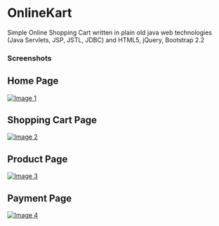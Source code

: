 OnlineKart
==========

Simple Online Shopping Cart written in plain old java web technologies (Java Servlets, JSP, JSTL, JDBC)
and HTML5, jQuery, Bootstrap 2.2

### Screenshots

Home Page
---------
[![Image 1](https://raw.githubusercontent.com/SaiUpadhyayula/OnlineKart/master/OnlineKart/WebContent/images/home.jpg)](https://raw.githubusercontent.com/SaiUpadhyayula/OnlineKart/master/OnlineKart/WebContent/images/home.jpg)

Shopping Cart Page
------------------
[![Image 2](https://raw.githubusercontent.com/SaiUpadhyayula/OnlineKart/master/OnlineKart/WebContent/images/large/101.jpg)](https://raw.githubusercontent.com/SaiUpadhyayula/OnlineKart/master/OnlineKart/WebContent/images/large/101.jpg)

Product Page
------------
[![Image 3](https://raw.githubusercontent.com/SaiUpadhyayula/OnlineKart/master/OnlineKart/WebContent/images/product.jpg)](https://raw.githubusercontent.com/SaiUpadhyayula/OnlineKart/master/OnlineKart/WebContent/images/product.jpg)

Payment Page
------------
[![Image 4](https://raw.githubusercontent.com/SaiUpadhyayula/OnlineKart/master/OnlineKart/WebContent/images/product.jpg)](https://raw.githubusercontent.com/SaiUpadhyayula/OnlineKart/master/OnlineKart/WebContent/images/product.jpg)
